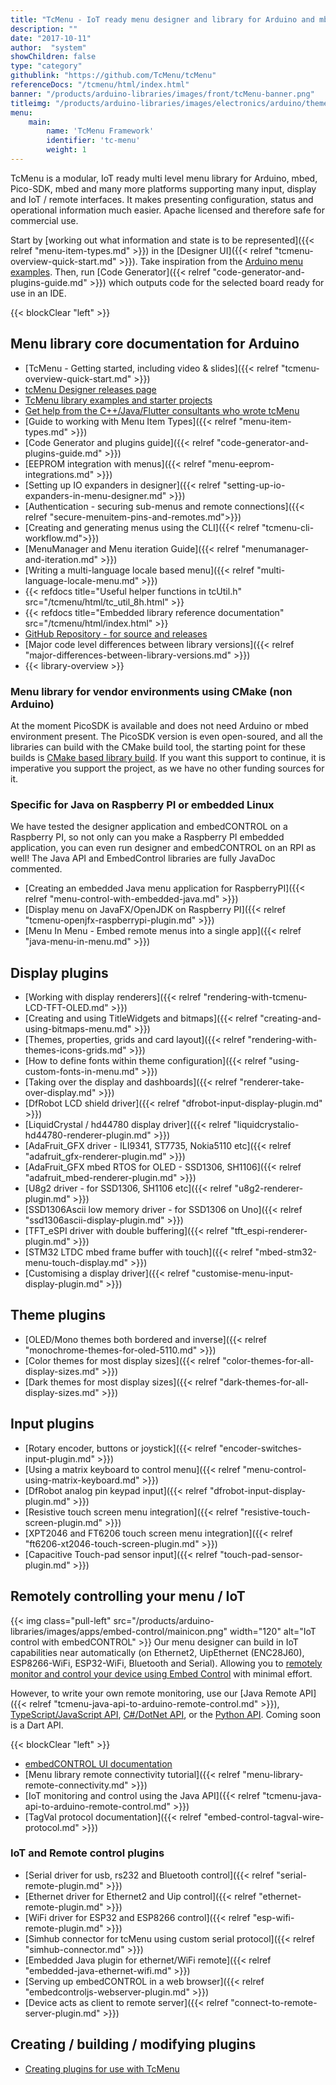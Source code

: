 ```yaml
---
title: "TcMenu - IoT ready menu designer and library for Arduino and mbed"
description: ""
date: "2017-10-11"
author:  "system"
showChildren: false
type: "category"
githublink: "https://github.com/TcMenu/tcMenu"
referenceDocs: "/tcmenu/html/index.html"
banner: "/products/arduino-libraries/images/front/tcMenu-banner.png"
titleimg: "/products/arduino-libraries/images/electronics/arduino/themes/color-blue-example.jpg"
menu:
    main:
        name: 'TcMenu Framework'
        identifier: 'tc-menu'
        weight: 1
---
```


TcMenu is a modular, IoT ready multi level menu library for Arduino, mbed, Pico-SDK, mbed and many more platforms supporting many input, display and IoT / remote interfaces. It makes presenting configuration, status and operational information much easier. Apache licensed and therefore safe for commercial use.

Start by [working out what information and state is to be represented]({{< relref "menu-item-types.md" >}}) in the [Designer UI]({{< relref "tcmenu-overview-quick-start.md" >}}). Take inspiration from the [Arduino menu examples](https://github.com/TcMenu/tcMenuLib/tree/main/examples). Then, run [Code Generator]({{< relref "code-generator-and-plugins-guide.md" >}}) which outputs code for the selected board ready for use in an IDE.

{{< blockClear "left" >}}



## Menu library core documentation for Arduino 

* [TcMenu - Getting started, including video & slides]({{< relref "tcmenu-overview-quick-start.md" >}})
* [tcMenu Designer releases page](https://github.com/TcMenu/tcMenu/releases)
* [TcMenu library examples and starter projects](https://github.com/TcMenu/tcMenuLib/tree/main/examples)
* [Get help from the C++/Java/Flutter consultants who wrote tcMenu](https://www.thecoderscorner.com/support-services/consultancy/)
* [Guide to working with Menu Item Types]({{< relref "menu-item-types.md" >}})
* [Code Generator and plugins guide]({{< relref "code-generator-and-plugins-guide.md" >}}) 
* [EEPROM integration with menus]({{< relref "menu-eeprom-integrations.md" >}})
* [Setting up IO expanders in designer]({{< relref "setting-up-io-expanders-in-menu-designer.md" >}})
* [Authentication - securing sub-menus and remote connections]({{< relref "secure-menuitem-pins-and-remotes.md">}})
* [Creating and generating menus using the CLI]({{< relref "tcmenu-cli-workflow.md">}})
* [MenuManager and Menu iteration Guide]({{< relref "menumanager-and-iteration.md" >}})
* [Writing a multi-language locale based menu]({{< relref "multi-language-locale-menu.md" >}})
* {{< refdocs title="Useful helper functions in tcUtil.h" src="/tcmenu/html/tc_util_8h.html" >}}
* {{< refdocs title="Embedded library reference documentation" src="/tcmenu/html/index.html" >}}
* [GitHub Repository - for source and releases](https://github.com/TcMenu/tcMenu)
* [Major code level differences between library versions]({{< relref "major-differences-between-library-versions.md" >}}) 
* {{< library-overview >}}

### Menu library for vendor environments using CMake (non Arduino)

At the moment PicoSDK is available and does not need Arduino or mbed environment present. The PicoSDK version is even open-soured, and all the libraries can build with the CMake build tool, the starting point for these builds is [CMake based library build](https://github.com/TcMenu/tccLibSdk). If you want this support to continue, it is imperative you support the project, as we have no other funding sources for it.

### Specific for Java on Raspberry PI or embedded Linux

We have tested the designer application and embedCONTROL on a Raspberry PI, so not only can you make a Raspberry PI embedded application, you can even run designer and embedCONTROL on an RPI as well! The Java API and EmbedControl libraries are fully JavaDoc commented.

* [Creating an embedded Java menu application for RaspberryPI]({{< relref "menu-control-with-embedded-java.md" >}})
* [Display menu on JavaFX/OpenJDK on Raspberry PI]({{< relref "tcmenu-openjfx-raspberrypi-plugin.md" >}})
* [Menu In Menu - Embed remote menus into a single app]({{< relref "java-menu-in-menu.md" >}})

## Display plugins

* [Working with display renderers]({{< relref "rendering-with-tcmenu-LCD-TFT-OLED.md" >}})
* [Creating and using TitleWidgets and bitmaps]({{< relref "creating-and-using-bitmaps-menu.md" >}})
* [Themes, properties, grids and card layout]({{< relref "rendering-with-themes-icons-grids.md" >}})
* [How to define fonts within theme configuration]({{< relref "using-custom-fonts-in-menu.md" >}})
* [Taking over the display and dashboards]({{< relref "renderer-take-over-display.md" >}})
* [DfRobot LCD shield driver]({{< relref "dfrobot-input-display-plugin.md" >}})
* [LiquidCrystal / hd44780 display driver]({{< relref "liquidcrystalio-hd44780-renderer-plugin.md" >}})
* [AdaFruit_GFX driver - ILI9341, ST7735, Nokia5110 etc]({{< relref "adafruit_gfx-renderer-plugin.md" >}})
* [AdaFruit_GFX mbed RTOS for OLED - SSD1306, SH1106]({{< relref "adafruit_mbed-renderer-plugin.md" >}})
* [U8g2 driver - for SSD1306, SH1106 etc]({{< relref "u8g2-renderer-plugin.md" >}})
* [SSD1306Ascii low memory driver - for SSD1306 on Uno]({{< relref "ssd1306ascii-display-plugin.md" >}})
* [TFT_eSPI driver with double buffering]({{< relref "tft_espi-renderer-plugin.md" >}})
* [STM32 LTDC mbed frame buffer with touch]({{< relref "mbed-stm32-menu-touch-display.md" >}})
* [Customising a display driver]({{< relref "customise-menu-input-display-plugin.md" >}})

## Theme plugins

* [OLED/Mono themes both bordered and inverse]({{< relref "monochrome-themes-for-oled-5110.md" >}})
* [Color themes for most display sizes]({{< relref "color-themes-for-all-display-sizes.md" >}})
* [Dark themes for most display sizes]({{< relref "dark-themes-for-all-display-sizes.md" >}})

## Input plugins

* [Rotary encoder, buttons or joystick]({{< relref "encoder-switches-input-plugin.md" >}})
* [Using a matrix keyboard to control menu]({{< relref "menu-control-using-matrix-keyboard.md" >}})
* [DfRobot analog pin keypad input]({{< relref "dfrobot-input-display-plugin.md" >}})
* [Resistive touch screen menu integration]({{< relref "resistive-touch-screen-plugin.md" >}})
* [XPT2046 and FT6206 touch screen menu integration]({{< relref "ft6206-xt2046-touch-screen-plugin.md" >}})
* [Capacitive Touch-pad sensor input]({{< relref "touch-pad-sensor-plugin.md" >}})

## Remotely controlling your menu / IoT

{{< img class="pull-left" src="/products/arduino-libraries/images/apps/embed-control/mainicon.png" width="120" alt="IoT control with embedCONTROL" >}} Our menu designer can build in IoT capabilities near automatically (on Ethernet2, UipEthernet (ENC28J60), ESP8266-WiFi, ESP32-WiFi, Bluetooth and Serial). Allowing you to [remotely monitor and control your device using Embed Control](https://www.thecoderscorner.com/products/apps/embed-control/) with minimal effort.

However, to write your own remote monitoring, use our [Java Remote API]({{< relref "tcmenu-java-api-to-arduino-remote-control.md" >}}), [TypeScript/JavaScript API](https://github.com/TcMenu/embedcontrolJS), [C#/DotNet API](https://github.com/TcMenu/tcmenu-dotnet-sdk), or the [Python API](https://github.com/TcMenu/tcmenu-python-api). Coming soon is a Dart API.

{{< blockClear "left" >}}

* [embedCONTROL UI documentation](https://www.thecoderscorner.com/products/apps/embed-control/)
* [Menu library remote connectivity tutorial]({{< relref "menu-library-remote-connectivity.md" >}})
* [IoT monitoring and control using the Java API]({{< relref "tcmenu-java-api-to-arduino-remote-control.md" >}})
* [TagVal protocol documentation]({{< relref "embed-control-tagval-wire-protocol.md" >}})

### IoT and Remote control plugins

* [Serial driver for usb, rs232 and Bluetooth control]({{< relref "serial-remote-plugin.md" >}})
* [Ethernet driver for Ethernet2 and Uip control]({{< relref "ethernet-remote-plugin.md" >}})
* [WiFi driver for ESP32 and ESP8266 control]({{< relref "esp-wifi-remote-plugin.md" >}})
* [Simhub connector for tcMenu using custom serial protocol]({{< relref "simhub-connector.md" >}})
* [Embedded Java plugin for ethernet/WiFi remote]({{< relref "embedded-java-ethernet-wifi.md" >}})
* [Serving up embedCONTROL in a web browser]({{< relref "embedcontroljs-webserver-plugin.md" >}})
* [Device acts as client to remote server]({{< relref "connect-to-remote-server-plugin.md" >}})

## Creating / building / modifying plugins

* [Creating plugins for use with TcMenu](https://github.com/TcMenu/tcMenu/tree/main/xmlPlugins)
